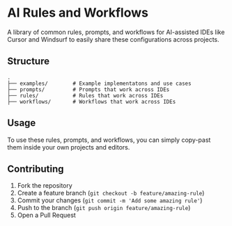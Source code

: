 # AI Rules and Workflows

A library of common rules, prompts, and workflows for AI-assisted IDEs like Cursor and Windsurf to easily share these configurations across projects.

## Structure

``` text
.
├── examples/        # Example implementatons and use cases
├── prompts/         # Prompts that work across IDEs
├── rules/           # Rules that work across IDEs
├── workflows/       # Workflows that work across IDEs
```

## Usage

To use these rules, prompts, and workflows, you can simply copy-past them inside your own projects and editors.

## Contributing

1. Fork the repository
2. Create a feature branch (`git checkout -b feature/amazing-rule`)
3. Commit your changes (`git commit -m 'Add some amazing rule'`)
4. Push to the branch (`git push origin feature/amazing-rule`)
5. Open a Pull Request
